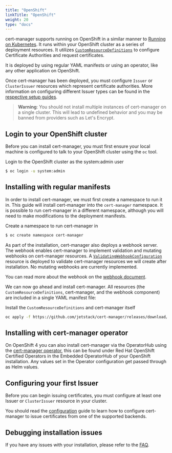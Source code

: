 ```yaml
---
title: "OpenShift"
linkTitle: "OpenShift"
weight: 20
type: "docs"
---
```


cert-manager supports running on OpenShift in a similar manner to [Running on
Kubernetes](../kubernetes/).  It runs within your OpenShift cluster as a series
of deployment resources. It utilizes
[`CustomResourceDefinitions`](https://kubernetes.io/docs/concepts/extend-kubernetes/api-extension/custom-resources)
to configure Certificate Authorities and request certificates.

It is deployed by using regular YAML manifests or using an operator, like any other application on
OpenShift.

Once cert-manager has been deployed, you must configure `Issuer` or `ClusterIssuer`
resources which represent certificate authorities.
More information on configuring different Issuer types can be found in the
[respective setup guides](../../configuration/).

> **Warning**: You should not install multiple instances of cert-manager on a
> single cluster. This will lead to undefined behavior and you may be banned
> from providers such as Let's Encrypt.

## Login to your OpenShift cluster

Before you can install cert-manager, you must first ensure your local machine
is configured to talk to your OpenShift cluster using the `oc` tool.

Login to the OpenShift cluster as the system:admin user
```bash
$ oc login -u system:admin
```

## Installing with regular manifests

In order to install cert-manager, we must first create a namespace to run it
in. This guide will install cert-manager into the `cert-manager`
namespace. It is possible to run cert-manager in a different namespace,
although you will need to make modifications to the deployment manifests.

Create a namespace to run cert-manager in
```bash
$ oc create namespace cert-manager
```

As part of the installation, cert-manager also deploys a webhook server.  The
webhook enables cert-manager to implement validation and mutating webhooks on
cert-manager resources. A
[`ValidatingWebhookConfiguration`](https://kubernetes.io/docs/reference/access-authn-authz/extensible-admission-controllers)
resource is deployed to validate cert-manager resources we will create after
installation.  No mutating webhooks are currently implemented.

You can read more about the webhook on the [webhook
document](../../concepts/webhook/).

We can now go ahead and install cert-manager. All resources
(the `CustomResourceDefinitions`, cert-manager, and the webhook component)
are included in a single YAML manifest file:

Install the `CustomResourceDefinitions` and cert-manager itself
```bash
oc apply -f https://github.com/jetstack/cert-manager/releases/download/v1.4.0/cert-manager.yaml
```

## Installing with cert-manager operator

On OpenShift 4 you can also install cert-manager via the OperatorHub using the [cert-manager operator](https://catalog.redhat.com/software/operators/detail/5e999d862937381642a21c7a), this can be found under Red Hat OpenShift Certified Operators in the Embedded OperatorHub of your OpenShift installation.
Any values set in the Operator configuration get passed through as Helm values.

## Configuring your first Issuer

Before you can begin issuing certificates, you must configure at least one
Issuer or `ClusterIssuer` resource in your cluster.

You should read the [configuration](../../configuration/) guide to
learn how to configure cert-manager to issue certificates from one of the
supported backends.

## Debugging installation issues

If you have any issues with your installation, please refer to the
[FAQ](../../faq/).
